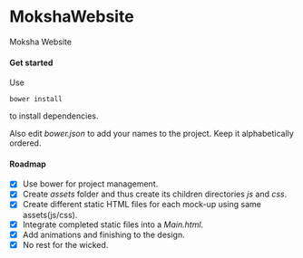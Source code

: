 # MokshaWebsite
Moksha Website

#### Get started
Use
```
bower install
```
to install dependencies.

Also edit _bower.json_ to add your names to the project. Keep it alphabetically
ordered.

#### Roadmap
* [x] Use bower for project management.
* [x] Create *assets* folder and thus create its children directories *js* and *css*.
* [x] Create different static HTML files for each mock-up using same assets(js/css).
* [x] Integrate completed static files into a _Main.html_.
* [x] Add animations and finishing to the design.
* [x] No rest for the wicked.
